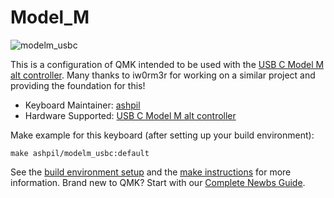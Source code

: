 # Model_M

![modelm_usbc](https://raw.githubusercontent.com/ashpil/Model-M-Type-C-Controller/master/images/render.png)

This is a configuration of QMK intended to be used with the [USB C Model M alt controller](https://github.com/ashpil/Model-M-Type-C-Controller "USB C Model M alt controller"). Many thanks to iw0rm3r for working on a similar project and providing the foundation for this!

* Keyboard Maintainer: [ashpil](https://github.com/ashpil)
* Hardware Supported: [USB C Model M alt controller](https://github.com/ashpil/Model-M-Type-C-Controller)

Make example for this keyboard (after setting up your build environment):

    make ashpil/modelm_usbc:default

See the [build environment setup](https://docs.qmk.fm/#/getting_started_build_tools) and the [make instructions](https://docs.qmk.fm/#/getting_started_make_guide) for more information. Brand new to QMK? Start with our [Complete Newbs Guide](https://docs.qmk.fm/#/newbs).
